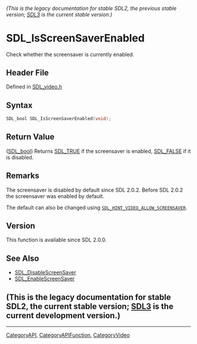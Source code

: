 ###### (This is the legacy documentation for stable SDL2, the previous stable version; [SDL3](https://wiki.libsdl.org/SDL3/) is the current stable version.)
# SDL_IsScreenSaverEnabled

Check whether the screensaver is currently enabled.

## Header File

Defined in [SDL_video.h](https://github.com/libsdl-org/SDL/blob/SDL2/include/SDL_video.h)

## Syntax

```c
SDL_bool SDL_IsScreenSaverEnabled(void);
```

## Return Value

([SDL_bool](SDL_bool)) Returns [SDL_TRUE](SDL_TRUE) if the screensaver is
enabled, [SDL_FALSE](SDL_FALSE) if it is disabled.

## Remarks

The screensaver is disabled by default since SDL 2.0.2. Before SDL 2.0.2
the screensaver was enabled by default.

The default can also be changed using
[`SDL_HINT_VIDEO_ALLOW_SCREENSAVER`](SDL_HINT_VIDEO_ALLOW_SCREENSAVER).

## Version

This function is available since SDL 2.0.0.

## See Also

- [SDL_DisableScreenSaver](SDL_DisableScreenSaver)
- [SDL_EnableScreenSaver](SDL_EnableScreenSaver)


## (This is the legacy documentation for stable SDL2, the current stable version; [SDL3](https://wiki.libsdl.org/SDL3/) is the current development version.)



----
[CategoryAPI](CategoryAPI), [CategoryAPIFunction](CategoryAPIFunction), [CategoryVideo](CategoryVideo)


